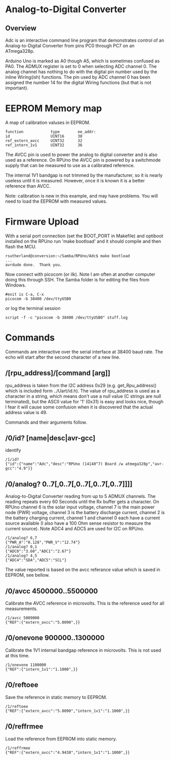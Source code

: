 # Analog-to-Digital Converter

## Overview

Adc is an interactive command line program that demonstrates control of an Analog-to-Digital Converter from pins PC0 through PC7 on an ATmega328p. 

Arduino Uno is marked as A0 though A5, which is sometimes confused as PA0. The ADMUX register is set to 0 when selecting ADC channel 0.  The analog channel has nothing to do with the digital pin number used by the inline Wiring(ish) functions. The pin used by ADC channel 0 has been assigned the number 14 for the digital Wiring functions (but that is not important). 


# EEPROM Memory map 

A map of calibration valuses in EEPROM. 

```
function            type        ee_addr:
id                  UINT16      30
ref_extern_avcc     UINT32      32
ref_intern_1v1      UINT32      36
```

The AVCC pin is used to power the analog to digital converter and is also used as a reference. On RPUno the AVCC pin is powered by a switchmode supply that can be measured to use as a calibrated reference.

The internal 1V1 bandgap is not trimmed by the manufacturer, so it is nearly useless until it is measured. However, once it is known it is a better reference than AVCC.

Note: calibration is new in this example, and may have problems. You will need to load the EEPROM with measured values.


# Firmware Upload

With a serial port connection (set the BOOT_PORT in Makefile) and optiboot installed on the RPUno run 'make bootload' and it should compile and then flash the MCU.

``` 
rsutherland@conversion:~/Samba/RPUno/Adc$ make bootload
...
avrdude done.  Thank you.
``` 

Now connect with picocom (or ilk). Note I am often at another computer doing this through SSH. The Samba folder is for editing the files from Windows.


``` 
#exit is C-a, C-x
picocom -b 38400 /dev/ttyUSB0
``` 

or log the terminal session

``` 
script -f -c "picocom -b 38400 /dev/ttyUSB0" stuff.log
``` 


# Commands

Commands are interactive over the serial interface at 38400 baud rate. The echo will start after the second character of a new line. 


## /[rpu_address]/[command [arg]]

rpu_address is taken from the I2C address 0x29 (e.g. get_Rpu_address() which is included form ../Uart/id.h). The value of rpu_address is used as a character in a string, which means don't use a null value (C strings are null terminated), but the ASCII value for '1' (0x31) is easy and looks nice, though I fear it will cause some confusion when it is discovered that the actual address value is 49.

Commands and their arguments follow.


## /0/id? [name|desc|avr-gcc]

identify 

``` 
/1/id?
{"id":{"name":"Adc","desc":"RPUno (14140^7) Board /w atmega328p","avr-gcc":"4.9"}}
```

##  /0/analog? 0..7[,0..7[,0..7[,0..7[,0..7]]]]    

Analog-to-Digital Converter reading from up to 5 ADMUX channels. The reading repeats every 60 Seconds until the Rx buffer gets a character. On RPUno channel 6 is the solar input voltage, channel 7 is the main power node (PWR) voltage, channel 3 is the battery discharge current, channel 2 is the battery charging current, channel 1 and channel 0 each have a current source available (I also have a 100 Ohm sense resistor to measure the current source).  Note ADC4 and ADC5 are used for I2C on RPUno.

``` 
/1/analog? 6,7
{"PWR_A":"0.128","PWR_V":"12.74"}
/1/analog? 0,1
{"ADC0":"3.60","ADC1":"2.67"}
/1/analog? 4,5
{"ADC4":"SDA","ADC5":"SCL"}
```

The value reported is based on the avcc referance value which is saved in EEPROM, see bellow.


##  /0/avcc 4500000..5500000

Calibrate the AVCC reference in microvolts. This is the reference used for all measurements.

``` 
/1/avcc 5009000
{"REF":{"extern_avcc":"5.0090",}}
``` 


##  /0/onevone 900000..1300000

Calibrate the 1V1 internal bandgap reference in microvolts. This is not used at this time.

```
/1/onevone 1100000
{"REF":{"intern_1v1":"1.1000",}}
``` 


##  /0/reftoee

Save the reference in static memory to EEPROM.

```
/1/reftoee
{"REF":{"extern_avcc":"5.0090","intern_1v1":"1.1000",}}
```


##  /0/reffrmee

Load the reference from EEPROM into static memory.

```
/1/reffrmee
{"REF":{"extern_avcc":"4.9438","intern_1v1":"1.1000",}}
```

